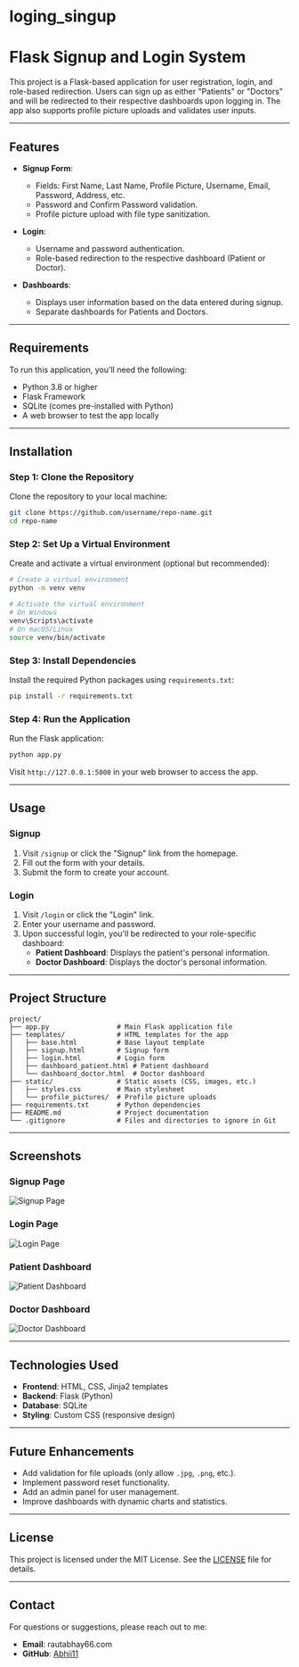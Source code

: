 # loging_singup

# Flask Signup and Login System

This project is a Flask-based application for user registration, login, and role-based redirection. Users can sign up as either "Patients" or "Doctors" and will be redirected to their respective dashboards upon logging in. The app also supports profile picture uploads and validates user inputs.

---

## **Features**

- **Signup Form**:
  - Fields: First Name, Last Name, Profile Picture, Username, Email, Password, Address, etc.
  - Password and Confirm Password validation.
  - Profile picture upload with file type sanitization.

- **Login**:
  - Username and password authentication.
  - Role-based redirection to the respective dashboard (Patient or Doctor).

- **Dashboards**:
  - Displays user information based on the data entered during signup.
  - Separate dashboards for Patients and Doctors.

---

## **Requirements**

To run this application, you'll need the following:

- Python 3.8 or higher
- Flask Framework
- SQLite (comes pre-installed with Python)
- A web browser to test the app locally

---

## **Installation**

### Step 1: Clone the Repository
Clone the repository to your local machine:
```bash
git clone https://github.com/username/repo-name.git
cd repo-name
```

### Step 2: Set Up a Virtual Environment
Create and activate a virtual environment (optional but recommended):
```bash
# Create a virtual environment
python -m venv venv

# Activate the virtual environment
# On Windows
venv\Scripts\activate
# On macOS/Linux
source venv/bin/activate
```

### Step 3: Install Dependencies
Install the required Python packages using `requirements.txt`:
```bash
pip install -r requirements.txt
```

### Step 4: Run the Application
Run the Flask application:
```bash
python app.py
```
Visit `http://127.0.0.1:5000` in your web browser to access the app.

---

## **Usage**

### Signup
1. Visit `/signup` or click the "Signup" link from the homepage.
2. Fill out the form with your details.
3. Submit the form to create your account.

### Login
1. Visit `/login` or click the "Login" link.
2. Enter your username and password.
3. Upon successful login, you'll be redirected to your role-specific dashboard:
   - **Patient Dashboard**: Displays the patient's personal information.
   - **Doctor Dashboard**: Displays the doctor's personal information.

---

## **Project Structure**

```
project/
├── app.py                 # Main Flask application file
├── templates/             # HTML templates for the app
│   ├── base.html          # Base layout template
│   ├── signup.html        # Signup form
│   ├── login.html         # Login form
│   ├── dashboard_patient.html # Patient dashboard
│   └── dashboard_doctor.html  # Doctor dashboard
├── static/                # Static assets (CSS, images, etc.)
│   ├── styles.css         # Main stylesheet
│   └── profile_pictures/  # Profile picture uploads
├── requirements.txt       # Python dependencies
├── README.md              # Project documentation
└── .gitignore             # Files and directories to ignore in Git
```

---

## **Screenshots**

### Signup Page
![Signup Page](https://via.placeholder.com/800x400?text=Signup+Page)

### Login Page
![Login Page](https://via.placeholder.com/800x400?text=Login+Page)

### Patient Dashboard
![Patient Dashboard](https://via.placeholder.com/800x400?text=Patient+Dashboard)

### Doctor Dashboard
![Doctor Dashboard](https://via.placeholder.com/800x400?text=Doctor+Dashboard)

---

## **Technologies Used**

- **Frontend**: HTML, CSS, Jinja2 templates
- **Backend**: Flask (Python)
- **Database**: SQLite
- **Styling**: Custom CSS (responsive design)

---

## **Future Enhancements**

- Add validation for file uploads (only allow `.jpg`, `.png`, etc.).
- Implement password reset functionality.
- Add an admin panel for user management.
- Improve dashboards with dynamic charts and statistics.

---

## **License**

This project is licensed under the MIT License. See the [LICENSE](LICENSE) file for details.

---

## **Contact**

For questions or suggestions, please reach out to me:

- **Email**: rautabhay66.com
- **GitHub**: [Abhii11]([https://github.com/Abhaii11])
